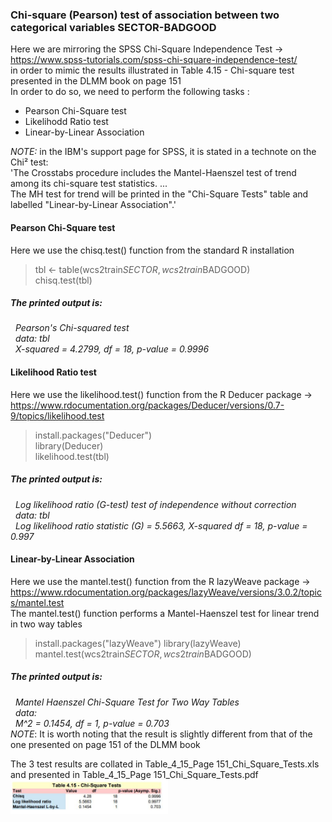 ### Chi-square (Pearson) test of association between two categorical variables SECTOR-BADGOOD
Here we are mirroring the SPSS Chi-Square Independence Test -> https://www.spss-tutorials.com/spss-chi-square-independence-test/<br>
in order to mimic the results illustrated in Table 4.15 - Chi-square test presented in the DLMM book on page 151<br>
In order to do so, we need to perform the following tasks :
- Pearson Chi-Square test
- Likelihodd Ratio test
- Linear-by-Linear Association <br>

 <em>NOTE:</em> in the IBM's support page for SPSS, it is stated in a technote on the Chi² test:<br>
'The Crosstabs procedure includes the Mantel-Haenszel test of trend among its chi-square test statistics. ... <br>
The MH test for trend will be printed in the "Chi-Square Tests" table and labelled "Linear-by-Linear Association".'<br>

#### Pearson Chi-Square test
Here we use the chisq.test() function from the standard R installation
> tbl <- table(wcs2train$SECTOR, wcs2train$BADGOOD)<br>
> chisq.test(tbl)<br>
##### <em>The printed output is:
&nbsp; Pearson's Chi-squared test<br>
&nbsp; data:  tbl<br>
&nbsp; X-squared = 4.2799, df = 18, p-value = 0.9996</em><br>

#### Likelihood Ratio test
Here we use the likelihood.test() function from the R Deducer package -> https://www.rdocumentation.org/packages/Deducer/versions/0.7-9/topics/likelihood.test
> install.packages("Deducer")<br>
> library(Deducer)<br>
> likelihood.test(tbl)<br>
##### <em>The printed output is:
&nbsp; Log likelihood ratio (G-test) test of independence without correction<br>
&nbsp; data:  tbl<br>
&nbsp; Log likelihood ratio statistic (G) = 5.5663, X-squared df = 18, p-value = 0.997</em><br>

#### Linear-by-Linear Association
Here we use the mantel.test() function from the R lazyWeave package -> https://www.rdocumentation.org/packages/lazyWeave/versions/3.0.2/topics/mantel.test<br>
The mantel.test() function performs a Mantel-Haenszel test for linear trend in two way tables
> install.packages("lazyWeave")
> library(lazyWeave)
> mantel.test(wcs2train$SECTOR, wcs2train$BADGOOD)
##### <em>The printed output is:
&nbsp; Mantel Haenszel Chi-Square Test for Two Way Tables<br>
&nbsp; data:  <br>
&nbsp; M^2 = 0.1454, df = 1, p-value = 0.703</em><br>
<em>NOTE</em>: It is worth noting that the result is slightly different from that of the one presented on page 151 of the  DLMM book<br>

The 3 test results are collated in Table_4_15_Page 151_Chi_Square_Tests.xls and presented in Table_4_15_Page 151_Chi_Square_Tests.pdf
<img src="./assets/Table_4_15_Page 151_Chi_Square_Tests.JPG" alt="drawing" width="50%"/>

